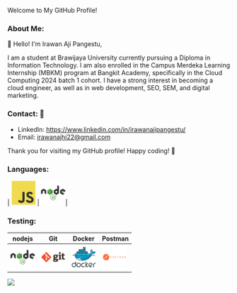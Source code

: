 Welcome to My GitHub Profile!
### About Me: 

👋 Hello! I'm Irawan Aji Pangestu,

I am a student at Brawijaya University currently pursuing a Diploma in Information Technology. I am also enrolled in the Campus Merdeka Learning Internship (MBKM) program at Bangkit Academy, specifically in the Cloud Computing 2024 batch 1 cohort. I have a strong interest in becoming a cloud engineer, as well as in web development, SEO, SEM, and digital marketing.


### Contact: 📡  

- LinkedIn: https://www.linkedin.com/in/irawanajipangestu/
- Email: irawanajhi22@gmail.com

Thank you for visiting my GitHub profile! Happy coding! 🚀

### Languages:

|  <img src="https://github.com/devicons/devicon/blob/master/icons/javascript/javascript-original.svg" title="JavaScript" alt="JavaScript" width="55" height="55"/> |  <img src="https://github.com/devicons/devicon/blob/master/icons/nodejs/nodejs-original-wordmark.svg" title="nodejs" alt="NodeJS" width="55" height="55"/>|

### Testing:

| nodejs | Git | Docker |Postman |
|----------|----------|----------|----------|
|<img src="https://github.com/devicons/devicon/blob/master/icons/nodejs/nodejs-original-wordmark.svg" title="nodejs" alt="NodeJS" width="55" height="55"/>|<img src="https://github.com/devicons/devicon/blob/master/icons/git/git-original-wordmark.svg" title="Git" alt="Git" width="55" height="55"/>|<img src="https://github.com/devicons/devicon/blob/master/icons/docker/docker-original-wordmark.svg" title="Docker" alt="Docker" width="55" height="55"/>|<img src="https://github.com/devicons/devicon/blob/master/icons/postman/postman-original-wordmark.svg" title="Postman" alt="Postman" width="55" height="55"/>|


<p align="left">
<a href="https://github.com/penuliscode">
  <img height="180em" src="https://github-readme-stats-eight-theta.vercel.app/api?username=penuliscode&show_icons=true&theme=algolia&include_all_commits=true&count_private=true"/>
</a>
</p>
